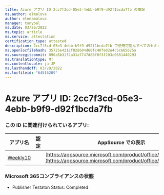 ```yaml
---
title: Azure アプリ ID 2cc7f3cd-05e3-4ebb-b9f9-d92f1bcda7fb の情報
ms.author: elmalova
author: elenamalova
manager: tonybal
ms.date: 03/26/2022
ms.topic: article
ms.service: attestation
certification_type: attested
description: 2cc7f3cd-05e3-4ebb-b9f9-d92f1bcda7fb で使用可能なすべてのセキュリティおよびコンプライアンス情報。
ms.openlocfilehash: 35725e4212f828604d60fc48fe02e4c5c665625a
ms.sourcegitcommit: 890a5b31f2a31a7747d88f0f3f203c0551440293
ms.translationtype: MT
ms.contentlocale: ja-JP
ms.lasthandoff: 03/29/2022
ms.locfileid: "64516209"
---
```

# <a name="azure-app-id-2cc7f3cd-05e3-4ebb-b9f9-d92f1bcda7fb"></a>Azure アプリ ID: 2cc7f3cd-05e3-4ebb-b9f9-d92f1bcda7fb


### <a name="apps-associated-with-this-id"></a>この ID に関連付けられているアプリ:
| **アプリ名** | **認定** | **AppSource での表示** |
|--------------|---------------|-----------------------|
| [Weekly10](../forward/WA200001441.md) |  | [https://appsource.microsoft.com/product/office/WA200001441](https://appsource.microsoft.com/product/office/WA200001441) |

### <a name="microsoft-365-app-compliance-status"></a>Microsoft 365コンプライアンスの状態
- Publisher Testaton Status: Completed
